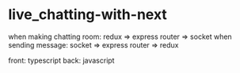 # live_chatting-with-next

when making chatting room:
redux => express router => socket
when sending message:
socket => express router => redux

front: typescript
back: javascript
